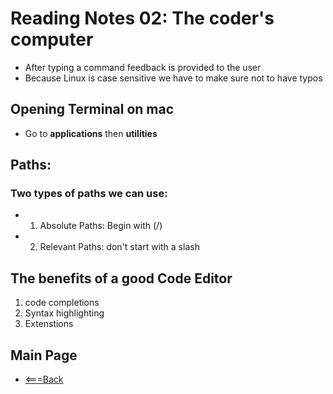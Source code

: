 # Reading Notes 02: The coder's computer
- After typing a command feedback is provided to the user
-  Because Linux is case sensitive we have to make sure not to have typos
## Opening Terminal on mac
- Go to **applications** then **utilities**

## Paths: 
### Two types of paths we can use:
- 1. Absolute Paths: Begin with (/)
- 2. Relevant Paths: don't start with a slash

## The benefits of a good Code Editor
1. code completions
2. Syntax highlighting
3. Extenstions

## Main Page
- [<===Back](https://denekm.github.io/reading-notes/)
